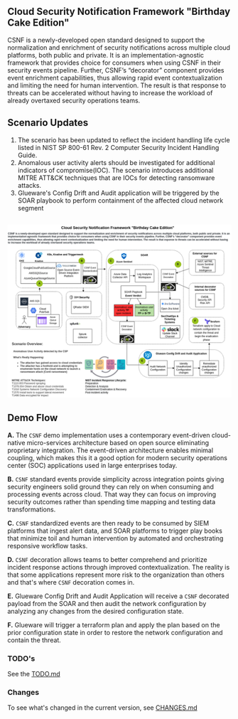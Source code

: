 ## Cloud Security Notification Framework "Birthday Cake Edition"

CSNF is a newly-developed open standard designed to support the normalization and enrichment of security notifications across multiple cloud platforms, both public and private. It is an implementation-agnostic framework that provides choice for consumers when using CSNF in their security events pipeline. Further, CSNF’s “decorator” component provides event enrichment capabilities, thus allowing rapid event contextualization and limiting the need for human intervention. The result is that response to threats can be accelerated without having to increase the workload of already overtaxed security operations teams.

## Scenario Updates

1. The scenario has been updated to reflect the incident handling life cycle listed in NIST SP 800-61 Rev. 2 Computer Security Incident Handling Guide. 
2. Anomalous user activity alerts should be investigated for additional indicators of compromise(IOC). The scenario introduces additional MITRE ATT&CK techniques that are IOCs for detecting ransomware attacks.
3. Glueware's Config Drift and Audit application will be triggered by the SOAR playbook to perform containment of the affected cloud network segment



##    ![Birthday Cake Storyboard - March 8 update](img/csnf-storyboard-bday-cake.png)

## Demo Flow

**A.** The `CSNF` demo implementation uses a contemporary event-driven cloud-native micro-services architecture based on open source eliminating proprietary integration. The event-driven architecture enables minimal coupling, which makes this it a good option for modern security operations center (SOC) applications used in large enterprises today.

**B.** `CSNF` standard events provide simplicity across integration points giving security engineers solid ground they can rely on when consuming and processing events across cloud. That way they can focus on improving security outcomes rather than spending time mapping and testing data transformations. 

**C.** `CSNF` standardized events are then ready to be consumed by SIEM platforms that ingest alert data, and SOAR platforms to trigger play books that minimize toil and human intervention by automated and orchestrating responsive workflow tasks. 

**D.** `CSNF` decoration allows teams to better comprehend and prioritize incident response actions through improved contextualization. The reality is that some applications represent more risk to the organization than others and that's where `CSNF` decoration comes in. 

**E.** Glueware Config Drift and Audit Application will receive a `CSNF` decorated payload from the SOAR and then audit the network configuration by analyzing any changes from the desired configuration state.

**F.** Glueware will trigger a terraform plan and apply the plan based on the prior configuration state in order to restore the network configuration and contain the threat. 

### TODO's

See the [TODO.md](https://github.com/onug/CSNF/blob/spring22/birthday-cake/TODO.md)

### Changes

To see what's changed in the current version, see [CHANGES.md](https://github.com/onug/CSNF/blob/spring22/birthday-cake/CHANGES.md)

### 
